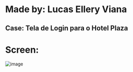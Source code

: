 # Made by: Lucas Ellery Viana
## Case: Tela de Login para o Hotel Plaza
# Screen:
![image](https://user-images.githubusercontent.com/74461314/222197773-0438cd96-dd3e-490f-bc47-3b58d6a8d6a4.png)

